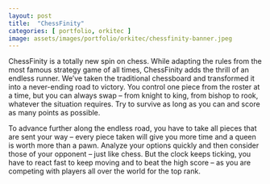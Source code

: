 ```yaml
---
layout: post
title:  "ChessFinity"
categories: [ portfolio, orkitec ]
image: assets/images/portfolio/orkitec/chessfinity-banner.jpeg
---
```

ChessFinity is a totally new spin on chess. While adapting the rules from the most famous strategy game of all times, ChessFinity adds the thrill of an endless runner. We’ve taken the traditional chessboard and transformed it into a never-ending road to victory. You control one piece from the roster at a time, but you can always swap – from knight to king, from bishop to rook, whatever the situation requires. Try to survive as long as you can and score as many points as possible.

To advance further along the endless road, you have to take all pieces that are sent your way – every piece taken will give you more time and a queen is worth more than a pawn. Analyze your options quickly and then consider those of your opponent – just like chess. But the clock keeps ticking, you have to react fast to keep moving and to beat the high score – as you are competing with players all over the world for the top rank.

